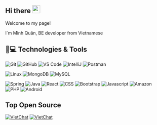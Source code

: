 ## Hi there <img src="https://media.giphy.com/media/hvRJCLFzcasrR4ia7z/giphy.gif" width="25px"></a>
Welcome to my page!

I´m Minh Quân, BE developer from Vietnamese 

## 🚀💻 Technologies & Tools

![Git](https://img.shields.io/badge/-Git-black?style=flat-square&logo=git)
![GitHub](https://img.shields.io/badge/-GitHub-181717?style=flat-square&logo=github)
![VS Code](https://img.shields.io/badge/-VS%20Code-007ACC?style=flat-square&logo=visual-studio-code)
![IntelliJ](https://img.shields.io/badge/-IntelliJ%20IDEA-black?style=flat-square&logo=jetbrains)
![Postman](https://img.shields.io/badge/Postman-black?style=flat-square&logo=postman)

![Linux](https://img.shields.io/badge/Linux-black?style=flat-square&logo=linux)
![MongoDB](https://img.shields.io/badge/MongoDB-4EA94B?style=flat-square&logo=mongodb&logoColor=white)
![MySQL](https://img.shields.io/badge/-MySQL-black?style=flat-square&logo=mysql)

![Spring](https://img.shields.io/badge/Spring-6DB33F?style=flat-square&logo=spring&logoColor=white)
![Java](https://img.shields.io/badge/Java-ED8B00?style=flat-square&logo=openjdk&logoColor=white)
![React](https://img.shields.io/badge/React-20232A?style=flat-square&logo=react&logoColor=61DAFB)
![CSS](https://img.shields.io/badge/CSS-239120?&style=flat-square&logo=css3&logoColor=white)
![Bootstrap](https://img.shields.io/badge/Bootstrap-563D7C?style=flat-square&logo=bootstrap&logoColor=white)
![Javascript](https://img.shields.io/badge/JavaScript-F7DF1E?style=flat-square&logo=javascript&logoColor=black)
![Amazon](https://img.shields.io/badge/Amazon_AWS-232F3E?style=flat-square&logo=amazon-aws&logoColor=white)
![PHP](https://img.shields.io/badge/PHP-777BB4?style=flat-square&logo=php&logoColor=white)
![Android](https://img.shields.io/badge/Android-05150C?style=flat-square&logo=android)

## Top Open Source
[![VietChat](https://github-readme-stats.vercel.app/api/pin/?username=Minhquanzz1002&repo=viet-chat-backend-v2&border_color=7F3FBF&bg_color=0D1117&title_color=C9D1D9&text_color=8B949E&icon_color=7F3FBF)](https://github.com/Minhquanzz1002/viet-chat-backend-v2)
[![VietChat](https://github-readme-stats.vercel.app/api/pin/?username=Minhquanzz1002&repo=viet-chat-web&border_color=7F3FBF&bg_color=0D1117&title_color=C9D1D9&text_color=8B949E&icon_color=7F3FBF)](https://github.com/Minhquanzz1002/viet-chat-web)